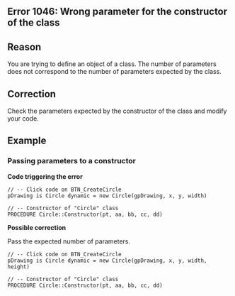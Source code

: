 
## Error 1046: Wrong parameter for the constructor of the class
			



<a name="NOTE1"></a>
<a name="NOTE1_1"></a>


## Reason
<a name="reason_ELTTEXTE000084"></a>
You are trying to define an object of a class. The number of parameters does not correspond to the number of parameters expected by the class.

<a name="NOTE2"></a>
<a name="NOTE2_1"></a>


## Correction
<a name="correction_ELTTEXTE000108"></a>
Check the parameters expected by the constructor of the class and modify your code.

<a name="NOTE3"></a>
<a name="NOTE3_1"></a>


## Example
<a name="example_ELTTEXTE000132"></a>


### Passing parameters to a constructor
<a name="passing_parameters_constructor_ELTPARAGRAPHE000025"></a>

**Code triggering the error** 


```wl
// -- Click code on BTN_CreateCircle
pDrawing is Circle dynamic = new Circle(gpDrawing, x, y, width)
```

```wl
// -- Constructor of "Circle" class
PROCEDURE Circle::Constructor(pt, aa, bb, cc, dd)
```




**Possible correction**

Pass the expected number of parameters.


```wl
// -- Click code on BTN_CreateCircle
pDrawing is Circle dynamic = new Circle(gpDrawing, x, y, width, height)
 
// -- Constructor of "Circle" class
PROCEDURE Circle::Constructor(pt, aa, bb, cc, dd)
```



